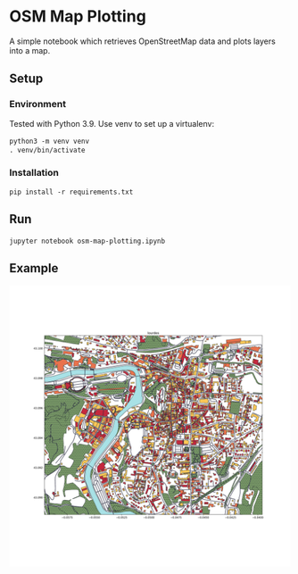 # OSM Map Plotting

A simple notebook which retrieves OpenStreetMap data and plots layers into a map.

## Setup

### Environment

Tested with Python 3.9. Use venv to set up a virtualenv:

```
python3 -m venv venv
. venv/bin/activate
```

### Installation

```
pip install -r requirements.txt
```

## Run

```
jupyter notebook osm-map-plotting.ipynb
```

## Example

![Lourdes](images/lourdes.png)

